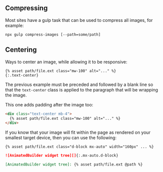 ## Compressing

Most sites have a gulp task that can be used to compress all images, for example:

```terminal
npx gulp compress-images [--path=some/path]
```

## Centering

Ways to center an image, while allowing it to be responsive:

```
{% asset path/file.ext class="mw-100" alt="..." %}
{:.text-center}
```

The previous example must be preceded and followed by a blank line
so that the `text-center` class is applied to the paragraph
that will be wrapping the image.

This one adds padding after the image too:

```html
<div class="text-center mb-4">
  {% asset path/file.ext class="mw-100" alt="..." %}
</div>
```

If you know that your image will fit
within the page as rendered on your smallest target device, 
then you can use the following:

```
{% asset path/file.ext class="d-block mx-auto" width="160px" ... %}
```

```markdown
![AnimatedBuilder widget tree][]{:.mx-auto.d-block}

[AnimatedBuilder widget tree]: {% asset path/file.ext @path %}
```
